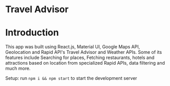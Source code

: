 # Travel Advisor

# Introduction

This app was built using React.js, Material UI, Google Maps API, Geolocation and Rapid API's Travel Advisor and Weather APIs.
Some of its features include Searching for places, Fetching restaurants, hotels and attractions based on location from specialized Rapid APIs, data filtering and much more.

Setup: run `npm i && npm start` to start the development server
